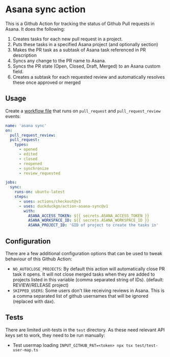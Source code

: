 # Asana sync action

This is a Github Action for tracking the status of Github Pull requests in Asana. It does the following:

1.  Creates tasks for each new pull request in a project.
2.  Puts these tasks in a specified Asana project (and optionally section)
3.  Makes the PR task as a subtask of Asana task referenced in PR description
4.  Syncs any change to the PR name to Asana.
5.  Syncs the PR state (Open, Closed, Draft, Merged) to an Asana custom field.
6.  Creates a subtask for each requested review and automatically resolves these once approved or merged

## Usage

Create a [workflow file](./.github/workflows/asana.yml) that runs on
`pull_request` and `pull_request_review` events:

```yml
name: 'asana sync'
on:
  pull_request_review:
  pull_request:
    types:
      - opened
      - edited
      - closed
      - reopened
      - synchronize
      - review_requested

jobs:
  sync:
    runs-on: ubuntu-latest
    steps:
      - uses: actions/checkout@v3
      - uses: duckduckgo/action-asana-sync@v1
        with:
          ASANA_ACCESS_TOKEN: ${{ secrets.ASANA_ACCESS_TOKEN }}
          ASANA_WORKSPACE_ID: ${{ secrets.ASANA_WORKSPACE_ID }}
          ASANA_PROJECT_ID: 'GID of project to create the tasks in'
```

## Configuration

There are a few additional configuration options that can be used to tweak
behaviour of this Github Action:

- `NO_AUTOCLOSE_PROJECTS`: By default this action will automatically close PR
  task it opens. It will not close merged tasks when they are added to projects
  listed in this variable (comma separated string of IDs). (default: REVIEW/RELEASE project)
- `SKIPPED_USERS`: Some users don't like receiving reviews in Asana. This is a
  comma separated list of github usernames that will be ignored (replaced with
  dax).


## Tests

There are limited unit-tests in the `test` directory. As these need relevant API keys set to
work, they need to be run manually:
 - Test usermap loading `INPUT_GITHUB_PAT=<token> npx tsx test/test-user-map.ts`
